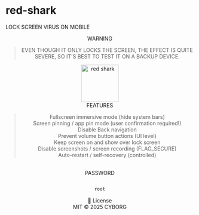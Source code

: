 # red-shark </br>
LOCK SCREEN VIRUS ON MOBILE</br>
<div align="center">
  WARNING
  <blockquote>
    EVEN THOUGH IT ONLY LOCKS THE SCREEN, THE EFFECT IS QUITE SEVERE, SO IT'S BEST TO TEST IT ON A BACKUP DEVICE.
  </blockquote>
</div>
<div align="center">
  <img width="100" height="100" alt="red shark" src="https://github.com/user-attachments/assets/d8ade00e-4260-4e6f-9c3f-38e77ae6830d" /></br>
</div>
<div align="center">
  FEATURES</br>
  <blockquote>
    Fullscreen immersive mode (hide system bars)</br>
    Screen pinning / app pin mode (user confirmation required!)</br>
    Disable Back navigation</br>
    Prevent volume button actions (UI level)</br>
    Keep screen on and show over lock screen</br>
    Disable screenshots / screen recording (FLAG_SECURE)</br>
    Auto-restart / self-recovery (controlled)</br>
  </blockquote></br>
</div>
<div align="center">
  PASSWORD
</div>
<div align="center">

```bash

root

```
</div>
<div align="center">
  📜 License</br>
  MIT © 2025 CYBORG</br>
</div>
